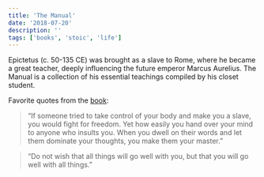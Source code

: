 ```yaml
---
title: 'The Manual'
date: '2018-07-20'
description: ''
tags: ['books', 'stoic', 'life']
---
```


Epictetus (c. 50-135 CE) was brought as a slave to Rome, where he became a great teacher, deeply influencing the future emperor Marcus Aurelius. The Manual is a collection of his essential teachings compiled by his closet student.

Favorite quotes from the [book](http://amzn.eu/gMCvuIa):

> “If someone tried to take control of your body and make you a slave, you would fight for freedom. Yet how easily you hand over your mind to anyone who insults you. When you dwell on their words and let them dominate your thoughts, you make them your master.”

> “Do not wish that all things will go well with you, but that you will go well with all things.”
